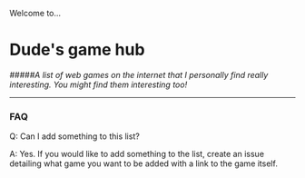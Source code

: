 Welcome to...
# Dude's game hub
_#####A list of web games  on the internet that I personally find really interesting. You might find them interesting too!_
_________________
### FAQ

Q: Can I add something to this list?

A: Yes. If you would like to add something to the list, create an issue detailing what game you want to be added with a link to the game itself.


